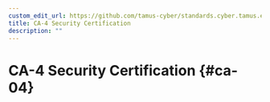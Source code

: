 ```yaml
---
custom_edit_url: https://github.com/tamus-cyber/standards.cyber.tamus.edu/tree/main/static/content/tamus.edu/TAMUS_profile.xml
title: CA-4 Security Certification
description: ""
---
```


# CA-4 Security Certification {#ca-04}

